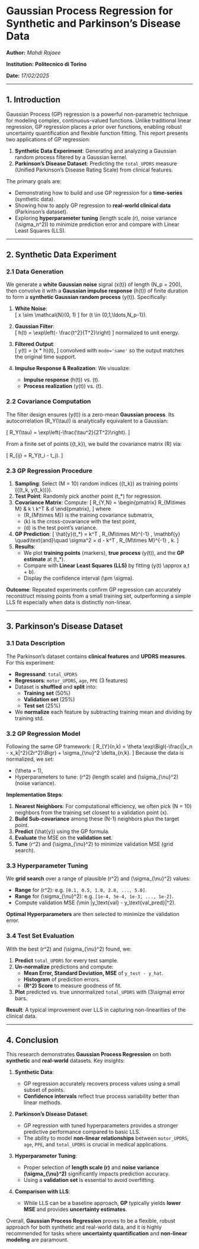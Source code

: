 # Gaussian Process Regression for Synthetic and Parkinson’s Disease Data

**Author:** *Mahdi Rajaee*  

**Institution:** **Politecnico di Torino**

**Date:** *17/02/2025*

---

## 1. Introduction
Gaussian Process (GP) regression is a powerful non-parametric technique for modeling complex, continuous-valued functions. Unlike traditional linear regression, GP regression places a prior over functions, enabling robust uncertainty quantification and flexible function fitting. This report presents two applications of GP regression:

1. **Synthetic Data Experiment**: Generating and analyzing a Gaussian random process filtered by a Gaussian kernel.  
2. **Parkinson’s Disease Dataset**: Predicting the `total_UPDRS` measure (Unified Parkinson’s Disease Rating Scale) from clinical features.

The primary goals are:
- Demonstrating how to build and use GP regression for a **time-series** (synthetic data).
- Showing how to apply GP regression to **real-world clinical data** (Parkinson’s dataset).
- Exploring **hyperparameter tuning** (length scale \(r\), noise variance \(\sigma_n^2\)) to minimize prediction error and compare with Linear Least Squares (LLS).

---

## 2. Synthetic Data Experiment

### 2.1 Data Generation
We generate a **white Gaussian noise** signal \(x(t)\) of length \(N_p = 200\), then convolve it with a **Gaussian impulse response** \(h(t)\) of finite duration to form a **synthetic Gaussian random process** \(y(t)\). Specifically:

1. **White Noise**:  
   \[
   x \sim \mathcal{N}(0, 1)
   \]
   for \(t \in \{0,1,\ldots,N_p-1\}\).

2. **Gaussian Filter**:  
   \[
   h(t) = \exp\left(- \frac{t^2}{T^2}\right)
   \]
   normalized to unit energy.

3. **Filtered Output**:  
   \[
   y(t) = (x * h)(t),
   \]
   convolved with `mode='same'` so the output matches the original time support.

4. **Impulse Response & Realization**: We visualize:
   - **Impulse response** \(h(t)\) vs. \(t\).  
   - **Process realization** \(y(t)\) vs. \(t\).

### 2.2 Covariance Computation
The filter design ensures \(y(t)\) is a zero-mean **Gaussian process**. Its autocorrelation \(R_Y(\tau)\) is analytically equivalent to a Gaussian:

\[
R_Y(\tau) = \exp\left(-\frac{\tau^2}{2T^2}\right).
\]

From a finite set of points \(\{t_k\}\), we build the covariance matrix \(R\) via:

\[
R_{ij} = R_Y(t_i - t_j).
\]

### 2.3 GP Regression Procedure
1. **Sampling**: Select \(M = 10\) random indices \(\{t_k\}\) as training points \(\{(t_k, y(t_k))\}\).  
2. **Test Point**: Randomly pick another point \(t_*\) for regression.  
3. **Covariance Matrix**: Compute:
   \[
   R_{Y,N} =
   \begin{pmatrix}
   R_{M\times M} & k \\
   k^T & d
   \end{pmatrix},
   \]
   where
   - \(R_{M\times M}\) is the training covariance submatrix,
   - \(k\) is the cross-covariance with the test point,
   - \(d\) is the test point’s variance.  
4. **GP Prediction**:
   \[
   \hat{y}(t_*) = k^T \, R_{M\times M}^{-1} \, \mathbf{y}
   \quad\text{and}\quad
   \sigma^2 = d - k^T \, R_{M\times M}^{-1} \, k.
   \]
5. **Results**:
   - We plot **training points** (markers), **true process** \(y(t)\), and the **GP estimate** at \(t_*\).  
   - Compare with **Linear Least Squares (LLS)** by fitting \(y(t) \approx a\,t + b\).  
   - Display the confidence interval \(\pm \sigma\).

**Outcome**: Repeated experiments confirm GP regression can accurately reconstruct missing points from a small training set, outperforming a simple LLS fit especially when data is distinctly non-linear.

---

## 3. Parkinson’s Disease Dataset

### 3.1 Data Description
The Parkinson’s dataset contains **clinical features** and **UPDRS measures**. For this experiment:
- **Regressand**: `total_UPDRS`
- **Regressors**: `motor_UPDRS`, `age`, `PPE` (3 features)
- Dataset is **shuffled** and **split** into:
  - **Training set** (50%)
  - **Validation set** (25%)
  - **Test set** (25%)
- We **normalize** each feature by subtracting training mean and dividing by training std.

### 3.2 GP Regression Model
Following the same GP framework:
\[
R_{Y}(n,k) = \theta \exp\Bigl(-\frac{\|x_n - x_k\|^2}{2r^2}\Bigr) + \sigma_{\nu}^2 \delta_{n,k}.
\]
Because the data is normalized, we set:
- \(\theta = 1\),
- Hyperparameters to tune: \(r^2\) (length scale) and \(\sigma_{\nu}^2\) (noise variance).

**Implementation Steps**:
1. **Nearest Neighbors**: For computational efficiency, we often pick \(N = 10\) neighbors from the training set closest to a validation point \(x\).  
2. **Build Sub-covariance** among these \(N-1\) neighbors plus the target point.  
3. **Predict** \(\hat{y}\) using the GP formula.  
4. **Evaluate** the MSE on the **validation set**.  
5. **Tune** \(r^2\) and \(\sigma_{\nu}^2\) to minimize validation MSE (grid search).

### 3.3 Hyperparameter Tuning
We **grid search** over a range of plausible \(r^2\) and \(\sigma_{\nu}^2\) values:
- **Range** for \(r^2\): e.g. `[0.1, 0.5, 1.0, 2.0, ..., 5.0]`.
- **Range** for \(\sigma_{\nu}^2\): e.g. `[1e-4, 5e-4, 1e-3, ..., 1e-2]`.
- Compute validation MSE \(\min \|y_\text{val} - y_\text{val_pred}\|^2\).

**Optimal Hyperparameters** are then selected to minimize the validation error.

### 3.4 Test Set Evaluation
With the best \(r^2\) and \(\sigma_{\nu}^2\) found, we:
1. **Predict** `total_UPDRS` for every test sample.
2. **Un-normalize** predictions and compute:
   - **Mean Error, Standard Deviation, MSE** of `y_test - y_hat`.
   - **Histogram** of prediction errors.
   - **\(R^2\) Score** to measure goodness of fit.  
3. **Plot** predicted vs. true unnormalized `total_UPDRS` with \(3\sigma\) error bars.

**Result**: A typical improvement over LLS in capturing non-linearities of the clinical data.

---

## 4. Conclusion
This research demonstrates **Gaussian Process Regression** on both **synthetic** and **real-world** datasets. Key insights:

1. **Synthetic Data**:  
   - GP regression accurately recovers process values using a small subset of points.  
   - **Confidence intervals** reflect true process variability better than linear methods.

2. **Parkinson’s Disease Dataset**:  
   - GP regression with tuned hyperparameters provides a stronger predictive performance compared to basic LLS.  
   - The ability to model **non-linear relationships** between `motor_UPDRS`, `age`, `PPE`, and `total_UPDRS` is crucial in medical applications.

3. **Hyperparameter Tuning**:
   - Proper selection of **length scale \(r\)** and **noise variance \(\sigma_{\nu}^2\)** significantly impacts prediction accuracy.  
   - Using a **validation set** is essential to avoid overfitting.

4. **Comparison with LLS**:
   - While LLS can be a baseline approach, **GP** typically yields **lower MSE** and provides **uncertainty estimates**.

Overall, **Gaussian Process Regression** proves to be a flexible, robust approach for both synthetic and real-world data, and it is highly recommended for tasks where **uncertainty quantification** and **non-linear modeling** are paramount.

